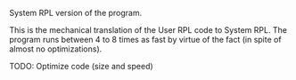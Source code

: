 System RPL version of the program.

This is the mechanical translation of the User RPL code to System RPL.
The program runs between 4 to 8 times as fast by virtue of the fact (in
spite of almost no optimizations).

TODO: Optimize code (size and speed)

